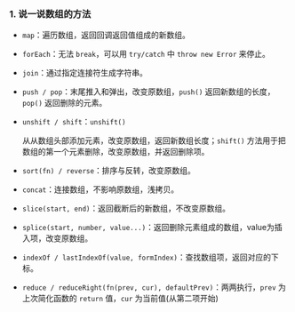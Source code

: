### 1. 说一说数组的方法

- `map`：遍历数组，返回回调返回值组成的新数组。

- `forEach`：无法 `break`，可以用 `try/catch` 中 `throw new Error` 来停止。

- `join`：通过指定连接符生成字符串。

- `push / pop`：末尾推入和弹出，改变原数组，`push()` 返回新数组的长度，`pop()` 返回删除的元素。

- `unshift / shift`：`unshift()`

  从从数组头部添加元素，改变原数组，返回新数组长度；`shift()` 方法用于把数组的第一个元素删除，改变原数组，并返回删除项。

- `sort(fn) / reverse`：排序与反转，改变原数组。

- `concat`：连接数组，不影响原数组，浅拷贝。

- `slice(start, end)`：返回截断后的新数组，不改变原数组。

- `splice(start, number, value...)`：返回删除元素组成的数组，value为插入项，改变原数组。

- `indexOf / lastIndexOf(value, formIndex)`：查找数组项，返回对应的下标。

- `reduce / reduceRight(fn(prev, cur), defaultPrev)`：两两执行，`prev` 为上次简化函数的 `return` 值，`cur` 为当前值(从第二项开始)

